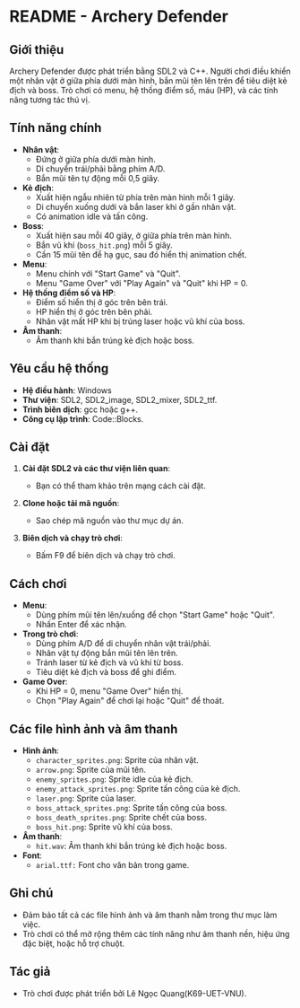 # README - Archery Defender

## Giới thiệu

Archery Defender được phát triển bằng SDL2 và C++. Người chơi điều khiển một nhân vật ở giữa phía dưới màn hình, bắn mũi tên lên trên để tiêu diệt kẻ địch và boss. Trò chơi có menu, hệ thống điểm số, máu (HP), và các tính năng tương tác thú vị.

## Tính năng chính

- **Nhân vật**:
  - Đứng ở giữa phía dưới màn hình.
  - Di chuyển trái/phải bằng phím A/D.
  - Bắn mũi tên tự động mỗi 0,5 giây.
- **Kẻ địch**:
  - Xuất hiện ngẫu nhiên từ phía trên màn hình mỗi 1 giây.
  - Di chuyển xuống dưới và bắn laser khi ở gần nhân vật.
  - Có animation idle và tấn công.
- **Boss**:
  - Xuất hiện sau mỗi 40 giây, ở giữa phía trên màn hình.
  - Bắn vũ khí (`boss_hit.png`) mỗi 5 giây.
  - Cần 15 mũi tên để hạ gục, sau đó hiển thị animation chết.
- **Menu**:
  - Menu chính với "Start Game" và "Quit".
  - Menu "Game Over" với "Play Again" và "Quit" khi HP = 0.
- **Hệ thống điểm số và HP**:
  - Điểm số hiển thị ở góc trên bên trái.
  - HP hiển thị ở góc trên bên phải.
  - Nhân vật mất HP khi bị trúng laser hoặc vũ khí của boss.
- **Âm thanh**:
  - Âm thanh khi bắn trúng kẻ địch hoặc boss.

## Yêu cầu hệ thống

- **Hệ điều hành**: Windows
- **Thư viện**: SDL2, SDL2_image, SDL2_mixer, SDL2_ttf.
- **Trình biên dịch**: gcc hoặc g++.
- **Công cụ lập trình**: Code::Blocks.
## Cài đặt

1. **Cài đặt SDL2 và các thư viện liên quan**:

   - Bạn có thể tham khảo trên mạng cách cài đặt.

2. **Clone hoặc tải mã nguồn**:

   - Sao chép mã nguồn vào thư mục dự án.

3. **Biên dịch và chạy trò chơi**:

   - Bấm F9 để biên dịch và chạy trò chơi.

## Cách chơi

- **Menu**:
  - Dùng phím mũi tên lên/xuống để chọn "Start Game" hoặc "Quit".
  - Nhấn Enter để xác nhận.
- **Trong trò chơi**:
  - Dùng phím A/D để di chuyển nhân vật trái/phải.
  - Nhân vật tự động bắn mũi tên lên trên.
  - Tránh laser từ kẻ địch và vũ khí từ boss.
  - Tiêu diệt kẻ địch và boss để ghi điểm.
- **Game Over**:
  - Khi HP = 0, menu "Game Over" hiển thị.
  - Chọn "Play Again" để chơi lại hoặc "Quit" để thoát.

## Các file hình ảnh và âm thanh

- **Hình ảnh**:
  - `character_sprites.png`: Sprite của nhân vật.
  - `arrow.png`: Sprite của mũi tên.
  - `enemy_sprites.png`: Sprite idle của kẻ địch.
  - `enemy_attack_sprites.png`: Sprite tấn công của kẻ địch.
  - `laser.png`: Sprite của laser.
  - `boss_attack_sprites.png`: Sprite tấn công của boss.
  - `boss_death_sprites.png`: Sprite chết của boss.
  - `boss_hit.png`: Sprite vũ khí của boss.
- **Âm thanh**:
  - `hit.wav`: Âm thanh khi bắn trúng kẻ địch hoặc boss.
- **Font**:
  - `arial.ttf:` Font cho văn bản trong game.

## Ghi chú

- Đảm bảo tất cả các file hình ảnh và âm thanh nằm trong thư mục làm việc.
- Trò chơi có thể mở rộng thêm các tính năng như âm thanh nền, hiệu ứng đặc biệt, hoặc hỗ trợ chuột.

## Tác giả

- Trò chơi được phát triển bởi Lê Ngọc Quang(K69-UET-VNU).
